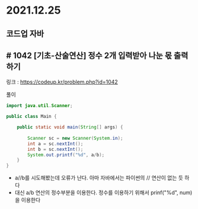 # 2021.12.25

## 코드업 자바

## # 1042 [기초-산술연산] 정수 2개 입력받아 나눈 몫 출력하기

링크 : https://codeup.kr/problem.php?id=1042





풀이

```java
import java.util.Scanner;

public class Main {

	public static void main(String[] args) {
	
		Scanner sc = new Scanner(System.in);
		int a = sc.nextInt();
		int b = sc.nextInt();
		System.out.printf("%d", a/b);
	}
}
```



* a//b를 시도해봤는데 오류가 난다. 아마 자바에서는 파이썬의 // 연산이 없는 듯 하다
* 대신 a/b 연산의 정수부분을 이용한다. 정수를 이용하기 위해서 prinf("%d", num)을 이용한다 